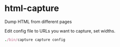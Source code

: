 html-capture
============

Dump HTML from different pages


Edit config file to URLs you want to capture, set widths.

```ruby
./bin/capture capture config
```